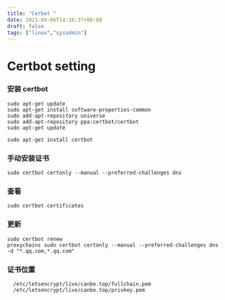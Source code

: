 ```yaml
---
title: "Cerbot "
date: 2021-04-06T14:16:37+08:00
draft: false
tags: ["linux","sysadmin"]
---
```

Certbot setting 
===

### 安装 certbot

```text
sudo apt-get update
sudo apt-get install software-properties-common
sudo add-apt-repository universe
sudo add-apt-repository ppa:certbot/certbot
sudo apt-get update

sudo apt-get install certbot
```

### 手动安装证书

```text
sudo certbot certonly --manual --preferred-challenges dns
```

### 查看
```text
sudo certbot certificates
```
### 更新

```text
sudo certbot renew
proxychains sudo certbot certonly --manual --preferred-challenges dns -d "*.qq.com,*.qq.com"
```

### 证书位置

```text
  /etc/letsencrypt/live/canbe.top/fullchain.pem
  /etc/letsencrypt/live/canbe.top/privkey.pem
```
